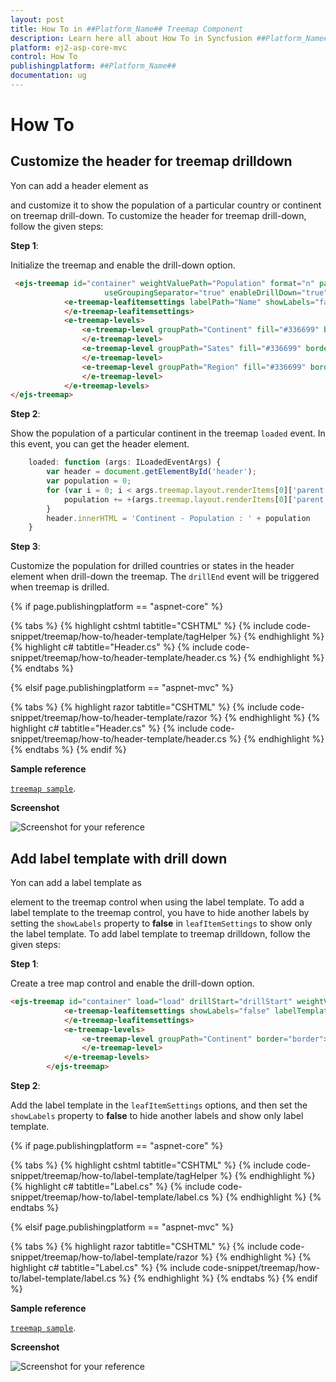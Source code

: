 ```yaml
---
layout: post
title: How To in ##Platform_Name## Treemap Component
description: Learn here all about How To in Syncfusion ##Platform_Name## Treemap component of Syncfusion Essential JS 2 and more.
platform: ej2-asp-core-mvc
control: How To
publishingplatform: ##Platform_Name##
documentation: ug
---
```


# How To

<!-- markdownlint-disable MD033 -->
<!-- markdownlint-disable MD036 -->

## Customize the header for treemap drilldown

Yon can add a header element as <div> and customize it to show the population of a particular country or continent on treemap drill-down. To customize the header for treemap drill-down, follow the given steps:

**Step 1**:

<!-- markdownlint-disable MD031 -->
Initialize the treemap and enable the drill-down option.

```html
 <ejs-treemap id="container" weightValuePath="Population" format="n" palette="palette"
                     useGroupingSeparator="true" enableDrillDown="true">
            <e-treemap-leafitemsettings labelPath="Name" showLabels="false">
            </e-treemap-leafitemsettings>
            <e-treemap-levels>
                <e-treemap-level groupPath="Continent" fill="#336699" border="border">
                </e-treemap-level>
                <e-treemap-level groupPath="Sates" fill="#336699" border="border">
                </e-treemap-level>
                <e-treemap-level groupPath="Region" fill="#336699" border="border">
                </e-treemap-level>
            </e-treemap-levels>
</ejs-treemap>
```

**Step 2**:

Show the population of a particular continent in the treemap `loaded` event. In this event, you can get the header element.

```javascript
    loaded: function (args: ILoadedEventArgs) {
        var header = document.getElementById('header');
        var population = 0;
        for (var i = 0; i < args.treemap.layout.renderItems[0]['parent'].Continent.length; i++) {
            population += +(args.treemap.layout.renderItems[0]['parent'].Continent[i]['data'].Population);
        }
        header.innerHTML = 'Continent - Population : ' + population
    }
```

**Step 3**:

Customize the population for drilled countries or states in the header element when drill-down the treemap. The `drillEnd` event will be triggered when treemap is drilled.

{% if page.publishingplatform == "aspnet-core" %}

{% tabs %}
{% highlight cshtml tabtitle="CSHTML" %}
{% include code-snippet/treemap/how-to/header-template/tagHelper %}
{% endhighlight %}
{% highlight c# tabtitle="Header.cs" %}
{% include code-snippet/treemap/how-to/header-template/header.cs %}
{% endhighlight %}
{% endtabs %}

{% elsif page.publishingplatform == "aspnet-mvc" %}

{% tabs %}
{% highlight razor tabtitle="CSHTML" %}
{% include code-snippet/treemap/how-to/header-template/razor %}
{% endhighlight %}
{% highlight c# tabtitle="Header.cs" %}
{% include code-snippet/treemap/how-to/header-template/header.cs %}
{% endhighlight %}
{% endtabs %}
{% endif %}



**Sample reference**

[`treemap sample`](http://www.syncfusion.com/downloads/support/directtrac/general/ze/header-648017586).

**Screenshot**

![Screenshot for your reference](./images/header-template.png)

## Add label template with drill down

Yon can add a label template as <div> element to the treemap control when using the label template. To add a label template to the treemap control, you have to hide another labels by setting the `showLabels` property to **false** in `leafItemSettings` to show only the label template. To add label template to treemap drilldown, follow the given steps:

**Step 1**:

Create a tree map control and enable the drill-down option.

```html
<ejs-treemap id="container" load="load" drillStart="drillStart" weightValuePath="Sales" enableDrillDown="true" palette="palette">
            <e-treemap-leafitemsettings showLabels="false" labelTemplate="#template" templatePosition="Center">
            </e-treemap-leafitemsettings>
            <e-treemap-levels>
                <e-treemap-level groupPath="Continent" border="border">
                </e-treemap-level>
            </e-treemap-levels>
        </ejs-treemap>
```
**Step 2**:

Add the label template in the `leafItemSettings` options, and then set the `showLabels` property to **false** to hide another labels and show only label template.

{% if page.publishingplatform == "aspnet-core" %}

{% tabs %}
{% highlight cshtml tabtitle="CSHTML" %}
{% include code-snippet/treemap/how-to/label-template/tagHelper %}
{% endhighlight %}
{% highlight c# tabtitle="Label.cs" %}
{% include code-snippet/treemap/how-to/label-template/label.cs %}
{% endhighlight %}
{% endtabs %}

{% elsif page.publishingplatform == "aspnet-mvc" %}

{% tabs %}
{% highlight razor tabtitle="CSHTML" %}
{% include code-snippet/treemap/how-to/label-template/razor %}
{% endhighlight %}
{% highlight c# tabtitle="Label.cs" %}
{% include code-snippet/treemap/how-to/label-template/label.cs %}
{% endhighlight %}
{% endtabs %}
{% endif %}



**Sample reference**

[`treemap sample`](http://www.syncfusion.com/downloads/support/directtrac/general/ze/label-509136921).

**Screenshot**

![Screenshot for your reference](./images/label-template.png)